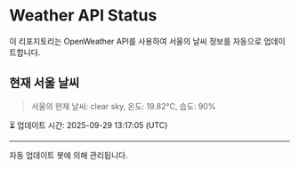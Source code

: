 
# Weather API Status

이 리포지토리는 OpenWeather API를 사용하여 서울의 날씨 정보를 자동으로 업데이트합니다.

## 현재 서울 날씨
> 서울의 현재 날씨: clear sky, 온도: 19.82°C, 습도: 90%

⏳ 업데이트 시간: 2025-09-29 13:17:05 (UTC)

---
자동 업데이트 봇에 의해 관리됩니다.
